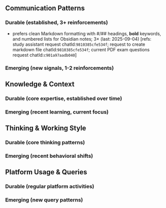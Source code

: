 ## Communication Patterns
### Durable (established, 3+ reinforcements)
- prefers clean Markdown formatting with #/## headings, **bold** keywords, and numbered lists for Obsidian notes; 3× (last: 2025-09-04) [refs: study assistant request chatId:`9810385cfe534f`; request to create markdown file chatId:`9810385cfe534f`; current PDF exam questions request chatId:`c901a97aadb040`]

### Emerging (new signals, 1-2 reinforcements)

## Knowledge & Context
### Durable (core expertise, established over time)

### Emerging (recent learning, current focus)

## Thinking & Working Style
### Durable (core thinking patterns)

### Emerging (recent behavioral shifts)

## Platform Usage & Queries
### Durable (regular platform activities)

### Emerging (new query patterns)